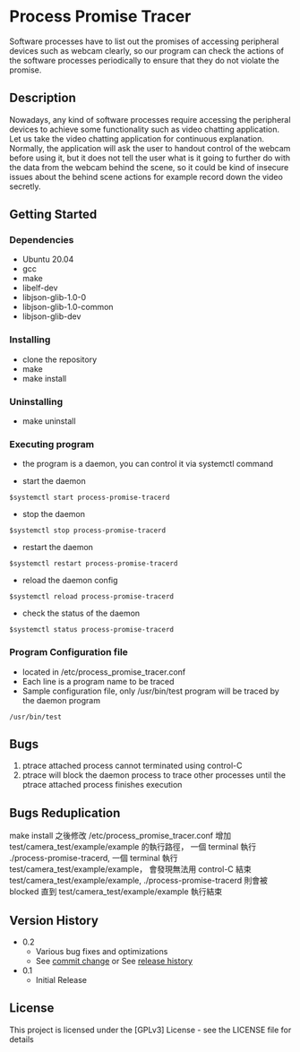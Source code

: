 # Process Promise Tracer

Software processes have to list out the promises of accessing peripheral devices such as webcam clearly, so our program can check the actions of the
software processes periodically to ensure that they do not violate the promise.

## Description

Nowadays, any kind of software processes require accessing the peripheral devices to achieve some functionality such as video chatting application.
Let us take the video chatting application for continuous explanation. Normally, the application will ask the user to handout control of the webcam
before using it, but it does not tell the user what is it going to further do with the data from the webcam behind the scene, so it could be kind of
insecure issues about the behind scene actions for example record down the video secretly.

## Getting Started

### Dependencies

* Ubuntu 20.04
* gcc
* make
* libelf-dev
* libjson-glib-1.0-0
* libjson-glib-1.0-common
* libjson-glib-dev

### Installing

* clone the repository
* make
* make install

### Uninstalling

* make uninstall

### Executing program

* the program is a daemon, you can control it via systemctl command

* start the daemon
```
$systemctl start process-promise-tracerd
```

* stop the daemon
```
$systemctl stop process-promise-tracerd
```

* restart the daemon
```
$systemctl restart process-promise-tracerd
```

* reload the daemon config
```
$systemctl reload process-promise-tracerd
```

* check the status of the daemon
```
$systemctl status process-promise-tracerd
```

### Program Configuration file
* located in /etc/process_promise_tracer.conf
* Each line is a program name to be traced
* Sample configuration file, only /usr/bin/test program will be traced by the daemon program
```
/usr/bin/test
```

## Bugs

1. ptrace attached process cannot terminated using control-C
2. ptrace will block the daemon process to trace other processes until the ptrace attached process finishes execution

## Bugs Reduplication

make install 之後修改 /etc/process_promise_tracer.conf 增加 test/camera_test/example/example 的執行路徑， 一個 terminal 執行 ./process-promise-tracerd, 一個 terminal 執行 test/camera_test/example/example，
會發現無法用 control-C 結束 test/camera_test/example/example, ./process-promise-tracerd 則會被 blocked 直到 test/camera_test/example/example 執行結束

## Version History

* 0.2
    * Various bug fixes and optimizations
    * See [commit change]() or See [release history]()
* 0.1
    * Initial Release

## License

This project is licensed under the [GPLv3] License - see the LICENSE file for details
